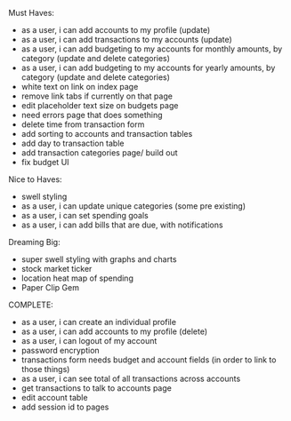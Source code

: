 

Must Haves:
- as a user, i can add accounts to my profile (update)
- as a user, i can add transactions to my accounts (update)
- as a user, i can add budgeting to my accounts for monthly amounts, by category (update and delete categories)
- as a user, i can add budgeting to my accounts for yearly amounts, by category (update and delete categories)
- white text on link on index page
- remove link tabs if currently on that page
- edit placeholder text size on budgets page
- need errors page that does something
- delete time from transaction form
- add sorting to accounts and transaction tables
- add day to transaction table
- add transaction categories page/ build out
- fix budget UI  

Nice to Haves:
- swell styling
- as a user, i can update unique categories (some pre existing)
- as a user, i can set spending goals
- as a user, i can add bills that are due, with notifications

Dreaming Big:
- super swell styling with graphs and charts
- stock market ticker
- location heat map of spending
- Paper Clip Gem

COMPLETE:
- as a user, i can create an individual profile
- as a user, i can add accounts to my profile (delete)
- as a user, i can logout of my account
- password encryption
- transactions form needs budget and account fields (in order to link to those things)
- as a user, i can see total of all transactions across accounts
- get transactions to talk to accounts page
- edit account table
- add session id to pages
